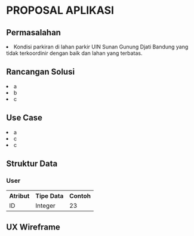 <h1> PROPOSAL APLIKASI </h1>
<h2>Permasalahan</h2>
<li>Kondisi parkiran di lahan parkir UIN Sunan Gunung Djati Bandung yang tidak terkoordinir dengan baik dan lahan yang terbatas.</li>
<h2>Rancangan Solusi</h2>
<li>a</li>
<li>b</li>
<li>c</li>
<h2>Use Case</h2>
<li>a</li>
<li>c</li>
<li>c</li>
<h2>Struktur Data</h2>
<h3>User</h3>
<table>
<tr>
    <th>Atribut</th>
    <th>Tipe Data</th>
    <th>Contoh</th>
  </tr>
  <tr>
    <td>ID</td>
    <td>Integer</td>
    <td>23</td>
  </tr>
</table>
<h2>UX Wireframe</h2>
<img></img>
